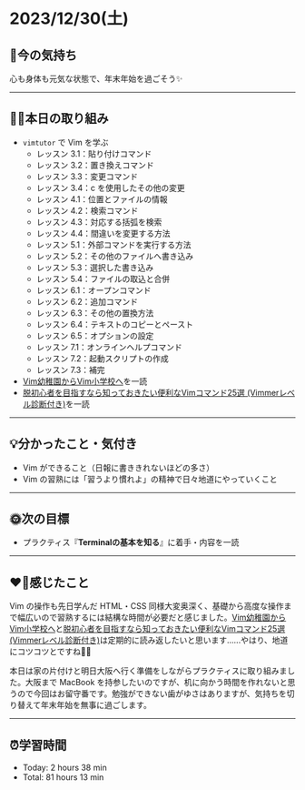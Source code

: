 # 2023/12/30(土)
## 🕺今の気持ち
心も身体も元気な状態で、年末年始を過ごそう✨

---

## ✍🏻本日の取り組み
- `vimtutor` で Vim を学ぶ
  - レッスン 3.1：貼り付けコマンド
  - レッスン 3.2：置き換えコマンド
  - レッスン 3.3：変更コマンド
  - レッスン 3.4：c を使用したその他の変更
  - レッスン 4.1：位置とファイルの情報
  - レッスン 4.2：検索コマンド
  - レッスン 4.3：対応する括弧を検索
  - レッスン 4.4：間違いを変更する方法
  - レッスン 5.1：外部コマンドを実行する方法
  - レッスン 5.2：その他のファイルへ書き込み
  - レッスン 5.3：選択した書き込み
  - レッスン 5.4：ファイルの取込と合併
  - レッスン 6.1：オープンコマンド
  - レッスン 6.2：追加コマンド
  - レッスン 6.3：その他の置換方法
  - レッスン 6.4：テキストのコピーとペースト
  - レッスン 6.5：オプションの設定
  - レッスン 7.1：オンラインヘルプコマンド
  - レッスン 7.2：起動スクリプトの作成
  - レッスン 7.3：補完
- [Vim幼稚園からVim小学校へ](https://qiita.com/hachi8833/items/7beeee825c11f7437f54)を一読
- [脱初心者を目指すなら知っておきたい便利なVimコマンド25選 (Vimmerレベル診断付き)](https://qiita.com/jnchito/items/57ffda5712636a9a1e62)を一読
---

## 💡分かったこと・気付き
- Vim ができること（日報に書ききれないほどの多さ）
- Vim の習熟には「習うより慣れよ」の精神で日々地道にやっていくこと
---

## 🌞次の目標
- プラクティス『**Terminalの基本を知る**』に着手・内容を一読
---

## ❤️‍🔥感じたこと
Vim の操作も先日学んだ HTML・CSS 同様大変奥深く、基礎から高度な操作まで幅広いので習熟するには結構な時間が必要だと感じました。[Vim幼稚園からVim小学校へ](https://qiita.com/hachi8833/items/7beeee825c11f7437f54)と[脱初心者を目指すなら知っておきたい便利なVimコマンド25選 (Vimmerレベル診断付き)](https://qiita.com/jnchito/items/57ffda5712636a9a1e62)は定期的に読み返したいと思います......やはり、地道にコツコツとですね✍🏻

本日は家の片付けと明日大阪へ行く準備をしながらプラクティスに取り組みました。大阪まで MacBook を持参したいのですが、机に向かう時間を作れないと思うので今回はお留守番です。勉強ができない歯がゆさはありますが、気持ちを切り替えて年末年始を無事に過ごします。

---

## ⏰学習時間
- Today: 2 hours 38 min
- Total: 81 hours 13 min
